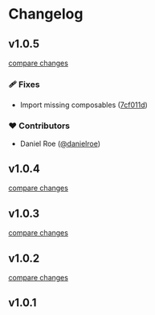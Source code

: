 # Changelog


## v1.0.5

[compare changes](https://github.com/your-org/nuxt-carousel/compare/v1.0.4...v1.0.5)

### 🩹 Fixes

- Import missing composables ([7cf011d](https://github.com/your-org/nuxt-carousel/commit/7cf011d))

### ❤️ Contributors

- Daniel Roe ([@danielroe](http://github.com/danielroe))

## v1.0.4

[compare changes](https://github.com/your-org/nuxt-carousel/compare/v1.0.3...v1.0.4)

## v1.0.3

[compare changes](https://github.com/your-org/nuxt-carousel/compare/v1.0.2...v1.0.3)

## v1.0.2

[compare changes](https://github.com/your-org/nuxt-carousel/compare/v1.0.1...v1.0.2)

## v1.0.1

